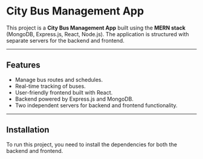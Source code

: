 # City Bus Management App

This project is a **City Bus Management App** built using the **MERN stack** (MongoDB, Express.js, React, Node.js). The application is structured with separate servers for the backend and frontend.

---

## Features
- Manage bus routes and schedules.
- Real-time tracking of buses.
- User-friendly frontend built with React.
- Backend powered by Express.js and MongoDB.
- Two independent servers for backend and frontend functionality.

---

## Installation

To run this project, you need to install the dependencies for both the backend and frontend.
